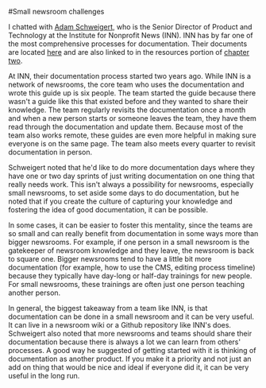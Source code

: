 #Small newsroom challenges

I chatted with [Adam Schweigert,](https://twitter.com/aschweig) who is the Senior Director of Product and Technology at the Institute for Nonprofit News (INN). INN has by far one of the most comprehensive processes for documentation. Their documents are located [here](https://github.com/INN/docs) and are also linked to in the resources portion of [chapter two](links.md).

At INN, their documentation process started two years ago. While INN is a network of newsrooms, the core team who uses the documentation and wrote this guide up is six people. The team started the guide because there wasn't a guide like this that existed before and they wanted to share their knowledge. The team regularly revisits the documentation once a month and when a new person starts or someone leaves the team, they have them read through the documentation and update them. Because most of the team also works remote, these guides are even more helpful in making sure everyone is on the same page. The team also meets every quarter to revisit documentation in person.

Schweigert noted that he'd like to do more documentation days where they have one or two day sprints of just writing documentation on one thing that really needs work. This isn't always a possibility for newsrooms, especially small newsrooms, to set aside some days to do documentation, but he noted that if you create the culture of capturing your knowledge and fostering the idea of good documentation, it can be possible. 

In some cases, it can be easier to foster this mentality, since the teams are so small and can really benefit from documentation in some ways more than bigger newsrooms. For example, if one person in a small newsroom is the gatekeeper of newsroom knowledge and they leave, the newsroom is back to square one. Bigger newsrooms tend to have a little bit more documentation (for example, how to use the CMS, editing process timeline) because they typically have day-long or half-day trainings for new people. For small newsrooms, these trainings are often just one person teaching another person.

In general, the biggest takeaway from a team like INN, is that documentation can be done in a small newsroom and it can be very useful. It can live in a newsroom wiki or a Github repository like INN's does. Schweigert also noted that more newsrooms and teams should share their documentation because there is always a lot we can learn from others' processes. A good way he suggested of getting started with it is thinking of documentation as another product. If you make it a priority and not just an add on thing that would be nice and ideal if everyone did it, it can be very useful in the long run.